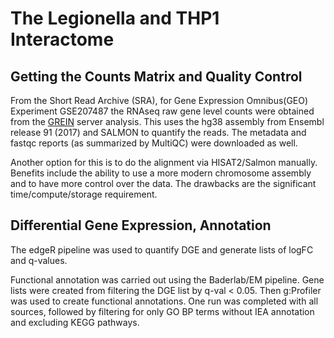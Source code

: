 # The Legionella and THP1 Interactome 

## Getting the Counts Matrix and Quality Control

From the Short Read Archive (SRA), for Gene Expression Omnibus(GEO) Experiment GSE207487 the RNAseq raw gene level counts were obtained from the [GREIN](https://www.ilincs.org/apps/grein/?gse=GSE207487) server analysis. This uses the hg38 assembly from Ensembl release 91 (2017) and SALMON to quantify the reads.  The metadata and fastqc reports (as summarized by MultiQC) were downloaded as well. 

Another option for this is to do the alignment via HISAT2/Salmon manually. Benefits include the ability to use a more modern chromosome assembly and to have more control over the data. The drawbacks are the significant time/compute/storage requirement. 

## Differential Gene Expression, Annotation
The edgeR pipeline was used to quantify DGE and generate lists of logFC and q-values. 

Functional annotation was carried out using the Baderlab/EM pipeline. Gene lists were created from filtering the DGE list by q-val < 0.05. Then g:Profiler was used to create functional annotations. One run was completed with all sources, followed by filtering for only GO BP terms without IEA annotation and excluding KEGG pathways. 